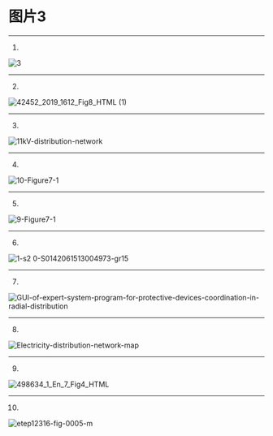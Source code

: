 # 图片3

---
1.
![3](https://user-images.githubusercontent.com/96326382/196203737-bcbaf018-604f-4e2f-8545-8152d6e9eb53.png)

---
2.
![42452_2019_1612_Fig8_HTML (1)](https://user-images.githubusercontent.com/96326382/196203815-bde17720-4dd4-4e8c-8fbf-702235a0e0d3.png)

---
3.
![11kV-distribution-network](https://user-images.githubusercontent.com/96326382/196203910-4e2d4f9c-1a61-476b-bfe9-69eede7a2e46.png)

---
4.
![10-Figure7-1](https://user-images.githubusercontent.com/96326382/196204037-d979b0bf-84a3-4fa7-adb4-443fa36f48fe.png)

---
5.
![9-Figure7-1](https://user-images.githubusercontent.com/96326382/196204084-783ba8fe-bd92-463b-ad07-6a01d28b9361.png)

---
6.
![1-s2 0-S0142061513004973-gr15](https://user-images.githubusercontent.com/96326382/196204184-c8d1f0fb-0589-462c-8087-4763e3b0b24e.jpg)

---
7.
![GUI-of-expert-system-program-for-protective-devices-coordination-in-radial-distribution](https://user-images.githubusercontent.com/96326382/196204453-854a1105-5333-4f24-bc35-10f0763b0690.png)

---
8.
![Electricity-distribution-network-map](https://user-images.githubusercontent.com/96326382/196204642-9b40d52e-f6a9-4667-8f62-2ed2102afe58.png)

---
9.
![498634_1_En_7_Fig4_HTML](https://user-images.githubusercontent.com/96326382/196204756-7f6977a3-8d6d-4ec3-8cc7-15bcee4226ad.png)

---
10.
![etep12316-fig-0005-m](https://user-images.githubusercontent.com/96326382/196204861-da6df9a7-0d55-4608-996d-5aa39c5a71ec.jpg)
